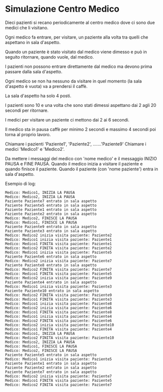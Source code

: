 # Simulazione Centro Medico

Dieci pazienti si recano periodicamente al centro medico dove ci sono 
due medici che li visitano. 

Ogni medico fa entrare, per visitare, un paziente alla volta 
tra quelli che aspettano in sala d'aspetto. 

Quando un paziente è stato visitato dal medico viene dimesso 
e può in seguito ritornare, quando vuole, dal medico.

I pazienti non possono entrare direttamente dal medico ma devono prima 
passare dalla sala d'aspetto. 

Ogni medico se non ha nessuno da visitare in quel momento (la sala d'aspetto
è vuota) va a prendersi il caffè.

La sala d'aspetto ha solo 4 posti. 

I pazienti sono 10 e una volta che sono stati dimessi aspettano dai 2 agli 
20 secondi per ritornare.

I medici per visitare un paziente ci mettono dai 2 ai 6 secondi.

Il medico sta in pausa caffè per minimo 2 secondi e massimo 4 secondi poi 
torna al proprio lavoro.

Chiamare i pazienti 'Paziente1', 'Paziente2', .......'Paziente9'
Chiamare i medici 'Medico1' e 'Medico2'.

Da mettere i messaggi del medico con 'nome medico' e il messaggio INIZIO PAUSA e 
FINE PAUSA.
Quando il medico inizia a visitare il paziente e quando finisce il paziente. 
Quando il paziente (con 'nome paziente') entra in sala d'aspetto.

Esempio di log:
```
Medico: Medico1, INIZIA LA PAUSA
Medico: Medico2, INIZIA LA PAUSA
Paziente Paziente7 entrato in sala aspetto
Paziente Paziente5 entrato in sala aspetto
Paziente Paziente1 entrato in sala aspetto
Paziente Paziente2 entrato in sala aspetto
Medico: Medico2, FINISCE LA PAUSA
Medico: Medico1, FINISCE LA PAUSA
Paziente Paziente9 entrato in sala aspetto
Paziente Paziente3 entrato in sala aspetto
Medico: Medico2 inizia visita paziente: Paziente2
Medico: Medico1 inizia visita paziente: Paziente1
Medico: Medico1 FINITA visita paziente: Paziente1
Medico: Medico2 FINITA visita paziente: Paziente2
Medico: Medico1 inizia visita paziente: Paziente5
Paziente Paziente6 entrato in sala aspetto
Medico: Medico2 inizia visita paziente: Paziente7
Paziente Paziente8 entrato in sala aspetto
Medico: Medico2 FINITA visita paziente: Paziente7
Medico: Medico1 FINITA visita paziente: Paziente5
Medico: Medico2 inizia visita paziente: Paziente9
Paziente Paziente4 entrato in sala aspetto
Medico: Medico1 inizia visita paziente: Paziente3
Paziente Paziente10 entrato in sala aspetto
Medico: Medico2 FINITA visita paziente: Paziente9
Medico: Medico1 FINITA visita paziente: Paziente3
Medico: Medico1 inizia visita paziente: Paziente8
Medico: Medico2 inizia visita paziente: Paziente6
Medico: Medico1 FINITA visita paziente: Paziente8
Medico: Medico1 inizia visita paziente: Paziente4
Medico: Medico2 FINITA visita paziente: Paziente6
Medico: Medico2 inizia visita paziente: Paziente10
Medico: Medico1 FINITA visita paziente: Paziente4
Medico: Medico1, INIZIA LA PAUSA
Medico: Medico2 FINITA visita paziente: Paziente10
Medico: Medico2, INIZIA LA PAUSA
Medico: Medico1, FINISCE LA PAUSA
Medico: Medico2, FINISCE LA PAUSA
Paziente Paziente5 entrato in sala aspetto
Medico: Medico1 inizia visita paziente: Paziente5
Paziente Paziente1 entrato in sala aspetto
Paziente Paziente2 entrato in sala aspetto
Paziente Paziente7 entrato in sala aspetto
Medico: Medico2 inizia visita paziente: Paziente7
Medico: Medico1 FINITA visita paziente: Paziente5
Medico: Medico2 FINITA visita paziente: Paziente7
```









